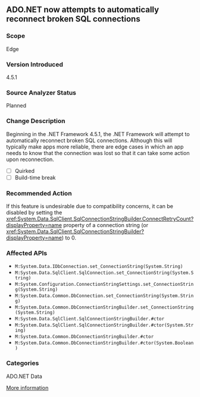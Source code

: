 ## ADO.NET now attempts to automatically reconnect broken SQL connections

### Scope
Edge

### Version Introduced
4.5.1

### Source Analyzer Status
Planned

### Change Description

Beginning in the .NET Framework 4.5.1, the .NET Framework will attempt to
automatically reconnect broken SQL connections. Although this will typically
make apps more reliable, there are edge cases in which an app needs to know that
the connection was lost so that it can take some action upon reconnection.

- [ ] Quirked
- [ ] Build-time break

### Recommended Action

If this feature is undesirable due to compatibility concerns, it can be disabled
by setting the
<xref:System.Data.SqlClient.SqlConnectionStringBuilder.ConnectRetryCount?displayProperty=name>
property of a connection string (or
<xref:System.Data.SqlClient.SqlConnectionStringBuilder?displayProperty=name>) to
0.

### Affected APIs
* `M:System.Data.IDbConnection.set_ConnectionString(System.String)`
* `M:System.Data.SqlClient.SqlConnection.set_ConnectionString(System.String)`
* `M:System.Configuration.ConnectionStringSettings.set_ConnectionString(System.String)`
* `M:System.Data.Common.DbConnection.set_ConnectionString(System.String)`
* `M:System.Data.Common.DbConnectionStringBuilder.set_ConnectionString(System.String)`
* `M:System.Data.SqlClient.SqlConnectionStringBuilder.#ctor`
* `M:System.Data.SqlClient.SqlConnectionStringBuilder.#ctor(System.String)`
* `M:System.Data.Common.DbConnectionStringBuilder.#ctor`
* `M:System.Data.Common.DbConnectionStringBuilder.#ctor(System.Boolean)`

### Categories
ADO.NET
Data

[More information](https://blogs.msdn.com/b/dotnet/archive/2013/10/17/net-framework-4-5-1-rtm-gt-start-coding.aspx)

<!--
    ### Notes
    It would be very difficult to know if code depended on not auto-reconnecting and ADO.NET connection.
    Source analyzer status: Planned - No tracking work item yet
    Single-diagnostic compilation action analyzer
-->

<!-- breaking change id: 119 -->
